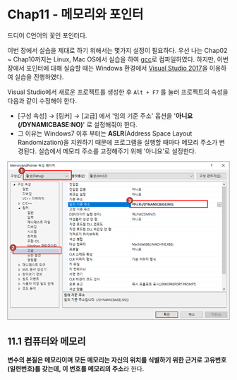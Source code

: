 # Chap11 - 메모리와 포인터

드디어 C언어의 꽃인 포인터다. 

이번 장에서 실습을 제대로 하기 위해서는 몇가지 설정이 필요하다. 우선 나는 Chap02 ~ Chap10까지는 Linux, Mac OS에서 실습을 하여 [gcc](https://gcc.gnu.org/)로 컴파일하였다. 하지만, 이번 장에서 포인터에 대해 실습할 때는 Windows 환경에서 [Visual Studio 2017](https://www.visualstudio.com/ko/downloads/)을 이용하여 실습을 진행하였다. 

Visual Studio에서 새로운 프로젝트를 생성한 후 `Alt + F7` 를 눌러 프로젝트의 속성을 다음과 같이 수정해야 한다.

- [구성 속성] → [링커] → [고급] 에서 '임의 기준 주소' 옵션을 '**아니요(/DYNAMICBASE:NO)**' 로 설정해줘야 한다.
- 그 이유는 Windows7 이후 부터는 **ASLR**(Address Space Layout Randomization)을 지원하기 때문에 프로그램을 실행할 때마다 메모리 주소가 변경된다. 실습에서 메모리 주소를 고정해주기 위해 '아니요'로 설정한다.



![](./images/setting.png)



## 11.1 컴퓨터와 메모리

**변수의 본질은 메모리이며 모든 메모리는 자신의 위치를 식별하기 위한 근거로 고유번호(일련번호)를 갖는데, 이 번호를 메모리의 주소**라 한다.